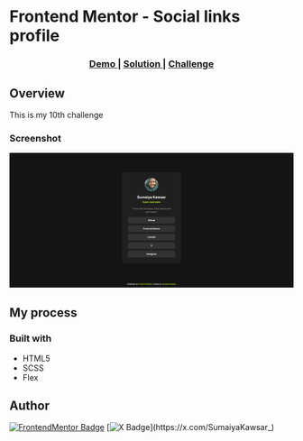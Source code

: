 # Frontend Mentor - Social links profile

<div align="center">
  <h3>
    <a href="https://sumaiyakawsar.github.io/frontend-mentor-challenges-using-react/project10">
      Demo
    </a>
    <span> | </span>
    <a href="https://github.com/sumaiyakawsar/frontend-mentor-challenges-using-react/tree/main/src/pages/10-social-links-profile">
      Solution
    </a>
    <span> | </span>
    <a href="https://www.frontendmentor.io/challenges/social-links-profile-UG32l9m6dQ">
      Challenge
    </a>
  </h3>
</div>




## Overview
 This is my 10th challenge

### Screenshot

![Screenshot of the component](../homepage/images/project10-social-links-profile.png)


## My process

### Built with

- HTML5
- SCSS
- Flex

 
 
## Author

<!-- - Website - [Add your name here](https://www.your-site.com) -->

[![FrontendMentor Badge](https://img.shields.io/badge/-_SumaiyaKawsar_-3F54A3?style=plastic&labelColor=3F54A3&logo=frontend-mentor&logoColor=white&link=https://www.frontendmentor.io/profile/sumaiyakawsar)](https://www.frontendmentor.io/profile/sumaiyakawsar) [![X Badge](https://img.shields.io/badge/-_SumaiyaKawsar_-black?style=plastic&labelColor=black&logo=X&logoColor=white&link=https://x.com/SumaiyaKawsar_)](https://x.com/SumaiyaKawsar_)
